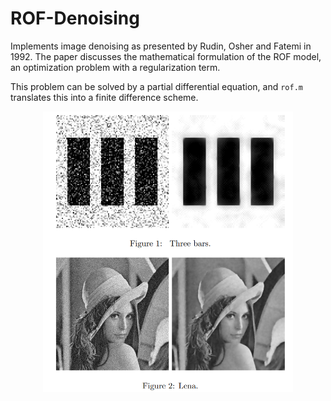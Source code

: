 # ROF-Denoising

Implements image denoising as presented by Rudin, Osher and Fatemi in 1992. The paper discusses the mathematical formulation of the ROF model, an optimization problem with
a regularization term.

This problem can be solved by a partial differential equation, and `rof.m` translates this into a finite difference scheme.

<p align="center">
  <img src="results.png" width="400" />
</p>
